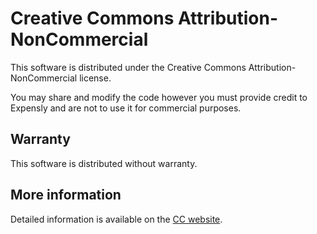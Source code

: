# Creative Commons Attribution-NonCommercial

This software is distributed under the Creative Commons Attribution-NonCommercial license. 

You may share and modify the code however you must provide credit to Expensly and are not to use it for commercial purposes.

## Warranty

This software is distributed without warranty.

## More information

Detailed information is available on the [CC website](https://creativecommons.org/licenses/by-nc/4.0/).
